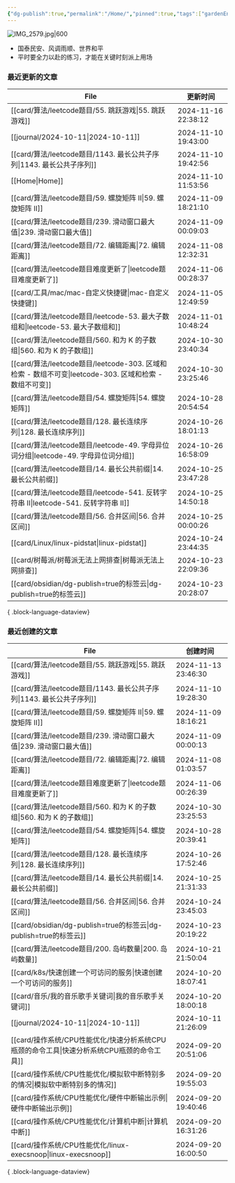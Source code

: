 ```yaml
---
{"dg-publish":true,"permalink":"/Home/","pinned":true,"tags":["gardenEntry"],"dgHomeLink":true,"dgShowBacklinks":"false","noteIcon":"2","created":"2024-01-28T22:46:43+08:00","updated":"2024-09-11T17:07:12+08:00"}
---
```



![IMG_2579.jpg|600](/img/user/attachs/IMG_2579.jpg)

- 国泰民安、风调雨顺、世界和平
- 平时要全力以赴的练习，才能在关键时刻派上用场

### 最近更新的文章

| File                                                                               | 更新时间                |
| ---------------------------------------------------------------------------------- | ------------------- |
| [[card/算法/leetcode题目/55. 跳跃游戏\|55. 跳跃游戏]]                                       | 2024-11-16 22:38:12 |
| [[journal/2024-10-11\|2024-10-11]]                                              | 2024-11-10 19:43:00 |
| [[card/算法/leetcode题目/1143. 最长公共子序列\|1143. 最长公共子序列]]                             | 2024-11-10 19:42:56 |
| [[Home\|Home]]                                                                  | 2024-11-10 11:53:56 |
| [[card/算法/leetcode题目/59. 螺旋矩阵 II\|59. 螺旋矩阵 II]]                                 | 2024-11-09 18:21:10 |
| [[card/算法/leetcode题目/239. 滑动窗口最大值\|239. 滑动窗口最大值]]                               | 2024-11-09 00:09:03 |
| [[card/算法/leetcode题目/72. 编辑距离\|72. 编辑距离]]                                       | 2024-11-08 12:32:31 |
| [[card/算法/leetcode题目难度更新了\|leetcode题目难度更新了]]                                    | 2024-11-06 00:28:37 |
| [[card/工具/mac/mac-自定义快捷键\|mac-自定义快捷键]]                                          | 2024-11-05 12:49:59 |
| [[card/算法/leetcode题目/leetcode-53. 最大子数组和\|leetcode-53. 最大子数组和]]                 | 2024-11-01 10:48:24 |
| [[card/算法/leetcode题目/560. 和为 K 的子数组\|560. 和为 K 的子数组]]                           | 2024-10-30 23:40:34 |
| [[card/算法/leetcode题目/leetcode-303. 区域和检索 - 数组不可变\|leetcode-303. 区域和检索 - 数组不可变]] | 2024-10-30 23:25:46 |
| [[card/算法/leetcode题目/54. 螺旋矩阵\|54. 螺旋矩阵]]                                       | 2024-10-28 20:54:54 |
| [[card/算法/leetcode题目/128. 最长连续序列\|128. 最长连续序列]]                                 | 2024-10-26 18:01:13 |
| [[card/算法/leetcode题目/leetcode-49. 字母异位词分组\|leetcode-49. 字母异位词分组]]               | 2024-10-26 16:58:09 |
| [[card/算法/leetcode题目/14. 最长公共前缀\|14. 最长公共前缀]]                                   | 2024-10-25 23:47:28 |
| [[card/算法/leetcode题目/leetcode-541. 反转字符串 II\|leetcode-541. 反转字符串 II]]           | 2024-10-25 14:50:18 |
| [[card/算法/leetcode题目/56. 合并区间\|56. 合并区间]]                                       | 2024-10-25 00:00:26 |
| [[card/Linux/linux-pidstat\|linux-pidstat]]                                     | 2024-10-24 23:44:35 |
| [[card/树莓派/树莓派无法上网排查\|树莓派无法上网排查]]                                               | 2024-10-23 22:09:36 |
| [[card/obsidian/dg-publish=true的标签云\|dg-publish=true的标签云]]                      | 2024-10-23 20:28:07 |

{ .block-language-dataview}

### 最近创建的文章

| File                                                          | 创建时间                |
| ------------------------------------------------------------- | ------------------- |
| [[card/算法/leetcode题目/55. 跳跃游戏\|55. 跳跃游戏]]                  | 2024-11-13 23:46:30 |
| [[card/算法/leetcode题目/1143. 最长公共子序列\|1143. 最长公共子序列]]        | 2024-11-10 19:28:30 |
| [[card/算法/leetcode题目/59. 螺旋矩阵 II\|59. 螺旋矩阵 II]]            | 2024-11-09 18:16:21 |
| [[card/算法/leetcode题目/239. 滑动窗口最大值\|239. 滑动窗口最大值]]          | 2024-11-09 00:00:13 |
| [[card/算法/leetcode题目/72. 编辑距离\|72. 编辑距离]]                  | 2024-11-08 01:03:57 |
| [[card/算法/leetcode题目难度更新了\|leetcode题目难度更新了]]               | 2024-11-06 00:26:39 |
| [[card/算法/leetcode题目/560. 和为 K 的子数组\|560. 和为 K 的子数组]]      | 2024-10-30 23:25:53 |
| [[card/算法/leetcode题目/54. 螺旋矩阵\|54. 螺旋矩阵]]                  | 2024-10-28 20:39:41 |
| [[card/算法/leetcode题目/128. 最长连续序列\|128. 最长连续序列]]            | 2024-10-26 17:52:46 |
| [[card/算法/leetcode题目/14. 最长公共前缀\|14. 最长公共前缀]]              | 2024-10-25 21:31:33 |
| [[card/算法/leetcode题目/56. 合并区间\|56. 合并区间]]                  | 2024-10-24 23:45:03 |
| [[card/obsidian/dg-publish=true的标签云\|dg-publish=true的标签云]] | 2024-10-23 20:19:22 |
| [[card/算法/leetcode题目/200. 岛屿数量\|200. 岛屿数量]]                | 2024-10-21 21:50:04 |
| [[card/k8s/快速创建一个可访问的服务\|快速创建一个可访问的服务]]                    | 2024-10-20 18:07:41 |
| [[card/音乐/我的音乐歌手关键词\|我的音乐歌手关键词]]                           | 2024-10-20 18:00:18 |
| [[journal/2024-10-11\|2024-10-11]]                         | 2024-10-11 21:26:09 |
| [[card/操作系统/CPU性能优化/快速分析系统CPU瓶颈的命令工具\|快速分析系统CPU瓶颈的命令工具]]   | 2024-09-20 20:51:06 |
| [[card/操作系统/CPU性能优化/模拟软中断特别多的情况\|模拟软中断特别多的情况]]             | 2024-09-20 19:55:03 |
| [[card/操作系统/CPU性能优化/硬件中断输出示例\|硬件中断输出示例]]                   | 2024-09-20 19:40:46 |
| [[card/操作系统/CPU性能优化/计算机中断\|计算机中断]]                         | 2024-09-20 16:31:26 |
| [[card/操作系统/CPU性能优化/linux-execsnoop\|linux-execsnoop]]     | 2024-09-20 16:00:50 |

{ .block-language-dataview}

